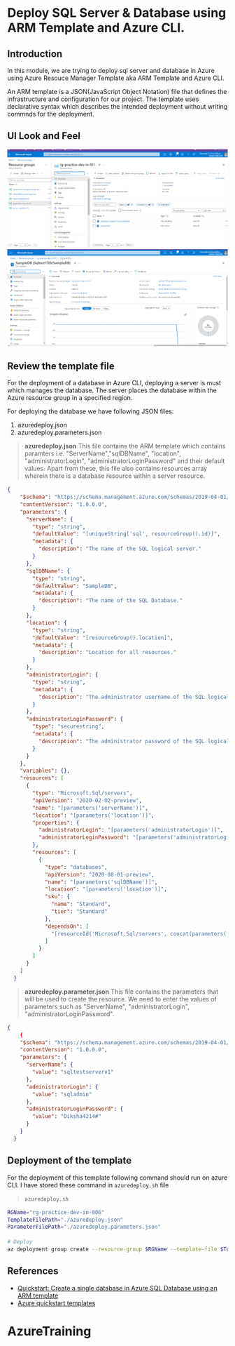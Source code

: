 # Deploy SQL Server & Database using ARM Template and Azure CLI.

## Introduction
In this module, we are trying to deploy sql server and database in Azure using Azure Resouce Manager Template aka ARM Template and Azure CLI. 

An ARM template is a JSON(JavaScript Object Notation) file that defines the infrastructure and configuration for our project. The template uses declarative syntax which describes the intended deployment without writing commnds for the deployment.
 
## UI Look and Feel
![ServerDeployed | 100x100](./Document/Images/SS1.png)
![DatabaseDeployed | 100x100](./Document/Images/SS2.png)


 
## Review the template file
For the deployment of a database in Azure CLI, deploying a server is must which manages the database. The server places the database within the Azure resource group in a specified region.

For deploying the database we have following JSON files:
1. azuredeploy.json
2. azuredeploy.parameters.json



> **azuredeploy.json** 
This file contains the ARM template which contains paramters i.e. "ServerName","sqlDBName", "location", "administratorLogin", "administratorLoginPassword" and their default values. Apart from these, this file also contains resources array wherein there is a database resource within a server resource.   
```json
{
    "$schema": "https://schema.management.azure.com/schemas/2019-04-01/deploymentTemplate.json#",
    "contentVersion": "1.0.0.0",
    "parameters": {
      "serverName": {
        "type": "string",
        "defaultValue": "[uniqueString('sql', resourceGroup().id)]",
        "metadata": {
          "description": "The name of the SQL logical server."
        }
      },
      "sqlDBName": {
        "type": "string",
        "defaultValue": "SampleDB",
        "metadata": {
          "description": "The name of the SQL Database."
        }
      },
      "location": {
        "type": "string",
        "defaultValue": "[resourceGroup().location]",
        "metadata": {
          "description": "Location for all resources."
        }
      },
      "administratorLogin": {
        "type": "string",
        "metadata": {
          "description": "The administrator username of the SQL logical server."
        }
      },
      "administratorLoginPassword": {
        "type": "securestring",
        "metadata": {
          "description": "The administrator password of the SQL logical server."
        }
      }
    },
    "variables": {},
    "resources": [
      {
        "type": "Microsoft.Sql/servers",
        "apiVersion": "2020-02-02-preview",
        "name": "[parameters('serverName')]",
        "location": "[parameters('location')]",
        "properties": {
          "administratorLogin": "[parameters('administratorLogin')]",
          "administratorLoginPassword": "[parameters('administratorLoginPassword')]"
        },
        "resources": [
          {
            "type": "databases",
            "apiVersion": "2020-08-01-preview",
            "name": "[parameters('sqlDBName')]",
            "location": "[parameters('location')]",
            "sku": {
              "name": "Standard",
              "tier": "Standard"
            },
            "dependsOn": [
              "[resourceId('Microsoft.Sql/servers', concat(parameters('serverName')))]"
            ]
          }
        ]
      }
    ]
  }
```



> **azuredeploy.parameter.json** 
This file contains the parameters that will be used to create the resource. We need to enter the values of parameters such as "ServerName", "administratorLogin", "administratorLoginPassword". 

```json
{
    {
    "$schema": "https://schema.management.azure.com/schemas/2019-04-01/deploymentParameters.json#",
    "contentVersion": "1.0.0.0",
    "parameters": {
      "serverName": {
        "value": "sqltestserverv1"
      },
      "administratorLogin": {
        "value": "sqladmin"
      },
      "administratorLoginPassword": {
        "value": "Diksha4214#"
      }
    }
  }
```


## Deployment of the template
For the deployment of this template following command should run on azure CLI. I have stored these command in ` azuredeploy.sh ` file

> `azuredeploy.sh`
```Bash
RGName="rg-practice-dev-in-006"
TemplateFilePath="./azuredeploy.json"
ParameterFilePath="./azuredeploy.parameters.json"
 
# Deploy
az deployment group create --resource-group $RGName --template-file $TemplateFilePath --parameters $ParameterFilePath
```

## References
 - [Quickstart: Create a single database in Azure SQL Database using an ARM template](https://docs.microsoft.com/en-us/azure/azure-sql/database/single-database-create-arm-template-quickstart)
 - [Azure quickstart templates](https://github.com/Azure/azure-quickstart-templates/tree/master/quickstarts/microsoft.sql/sql-database)
  




# AzureTraining
